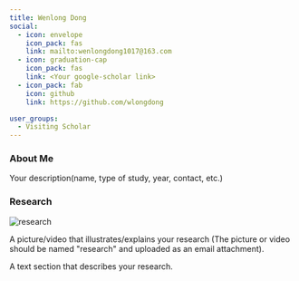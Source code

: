 ```yaml
---
title: Wenlong Dong
social:
  - icon: envelope 
    icon_pack: fas
    link: mailto:wenlongdong1017@163.com
  - icon: graduation-cap 
    icon_pack: fas
    link: <Your google-scholar link>
  - icon_pack: fab
    icon: github
    link: https://github.com/wlongdong

user_groups:
  - Visiting Scholar
---
```

### About Me
Your description(name, type of study, year, contact, etc.)

### Research
![research](authors_research/wenlong_dong.png "Research Introduction")

A picture/video that illustrates/explains your research (The picture or video should be named "research" and uploaded as an email attachment). 

A text section that describes your research.



